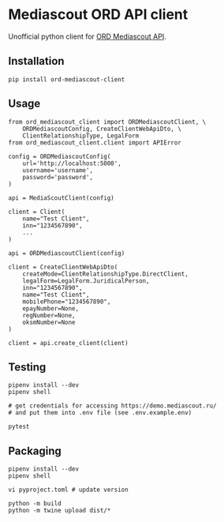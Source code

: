 # Mediascout ORD API client

Unofficial python client for [ORD Mediascout API](https://demo.mediascout.ru/swagger/index.html).

## Installation

    pip install ord-mediascout-client

## Usage

    from ord_mediascout_client import ORDMediascoutClient, \
        ORDMediascoutConfig, CreateClientWebApiDto, \
        ClientRelationshipType, LegalForm
    from ord_mediascout_client.client import APIError

    config = ORDMediascoutConfig(
        url='http://localhost:5000',
        username='username',
        password='password',
    )

    api = MediaScoutClient(config)

    client = Client(
        name="Test Client",
        inn="1234567890",
        ...
    )

    api = ORDMediascoutClient(config)

    client = CreateClientWebApiDto(
        createMode=ClientRelationshipType.DirectClient,
        legalForm=LegalForm.JuridicalPerson,
        inn="1234567890",
        name="Test Client",
        mobilePhone="1234567890",
        epayNumber=None,
        regNumber=None,
        oksmNumber=None
    )

    client = api.create_client(client)


## Testing

    pipenv install --dev
    pipenv shell

    # get credentials for accessing https://demo.mediascout.ru/
    # and put them into .env file (see .env.example.env)

    pytest


## Packaging

    pipenv install --dev
    pipenv shell

    vi pyproject.toml # update version

    python -m build
    python -m twine upload dist/*
